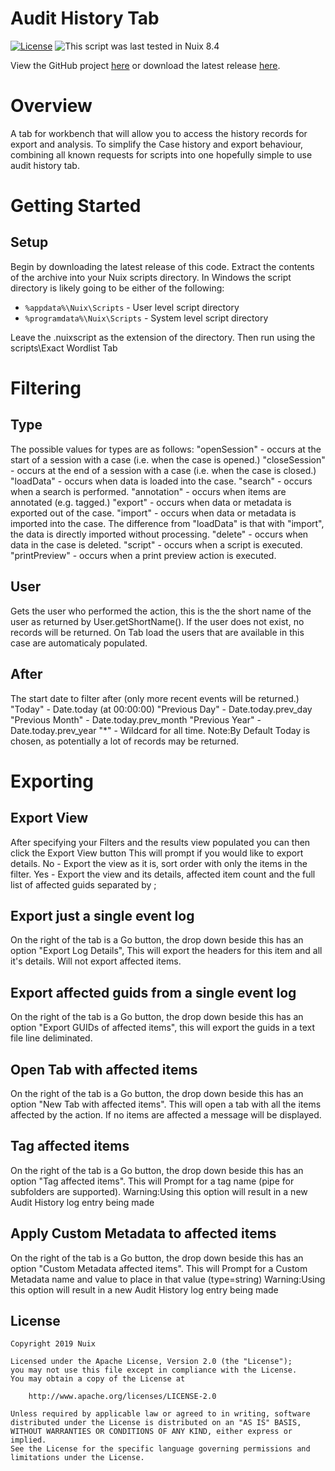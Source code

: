 Audit History Tab
==============

[![License](https://img.shields.io/badge/License-Apache%202.0-blue.svg)](http://www.apache.org/licenses/LICENSE-2.0) ![This script was last tested in Nuix 8.4](https://img.shields.io/badge/Script%20Tested%20in%20Nuix-8.4-green.svg)

View the GitHub project [here](https://github.com/Nuix/Audit-History-Tab) or download the latest release [here](https://github.com/Nuix/Audit-History-Tab/releases).

# Overview

A tab for workbench that will allow you to access the history records for export and analysis. To simplify the Case history and export behaviour, combining all known requests for scripts into one hopefully simple to use audit history tab.

# Getting Started

## Setup

Begin by downloading the latest release of this code.
Extract the contents of the archive into your Nuix scripts directory.
In Windows the script directory is likely going to be either of the following:

- `%appdata%\Nuix\Scripts` - User level script directory
- `%programdata%\Nuix\Scripts` - System level script directory

Leave the .nuixscript as the extension of the directory.
Then run using the scripts\Exact Wordlist Tab

# Filtering

## Type
The possible values for types are as follows:
"openSession" - occurs at the start of a session with a case (i.e. when the case is opened.)
"closeSession" - occurs at the end of a session with a case (i.e. when the case is closed.)
"loadData" - occurs when data is loaded into the case.
"search" - occurs when a search is performed.
"annotation" - occurs when items are annotated (e.g. tagged.)
"export" - occurs when data or metadata is exported out of the case.
"import" - occurs when data or metadata is imported into the case. The difference from "loadData" is that with "import", the data is directly imported without processing.
"delete" - occurs when data in the case is deleted.
"script" - occurs when a script is executed.
"printPreview" - occurs when a print preview action is executed.

## User
Gets the user who performed the action, this is the the short name of the user as returned by User.getShortName(). If the user does not exist, no records will be returned. On Tab load the users that are available in this case are automaticaly populated.

## After
The start date to filter after (only more recent events will be returned.) "Today" - Date.today (at 00:00:00) "Previous Day" - Date.today.prev_day "Previous Month" - Date.today.prev_month "Previous Year" - Date.today.prev_year "*" - Wildcard for all time.
Note:By Default Today is chosen, as potentially a lot of records may be returned.

# Exporting
## Export View
After specifying your Filters and the results view populated you can then click the Export View button
This will prompt if you would like to export details.
No - Export the view as it is, sort order with only the items in the filter. Yes - Export the view and its details, affected item count and the full list of affected guids separated by ;

## Export just a single event log
On the right of the tab is a Go button, the drop down beside this has an option "Export Log Details", This will export the headers for this item and all it's details. Will not export affected items.

## Export affected guids from a single event log
On the right of the tab is a Go button, the drop down beside this has an option "Export GUIDs of affected items", this will export the guids in a text file line deliminated.

## Open Tab with affected items
On the right of the tab is a Go button, the drop down beside this has an option "New Tab with affected items". This will open a tab with all the items affected by the action.
If no items are affected a message will be displayed.

## Tag affected items
On the right of the tab is a Go button, the drop down beside this has an option "Tag affected items".
This will Prompt for a tag name (pipe for subfolders are supported).
Warning:Using this option will result in a new Audit History log entry being made

## Apply Custom Metadata to affected items
On the right of the tab is a Go button, the drop down beside this has an option "Custom Metadata affected items".
This will Prompt for a Custom Metadata name and value to place in that value (type=string)
Warning:Using this option will result in a new Audit History log entry being made


## License

```
Copyright 2019 Nuix

Licensed under the Apache License, Version 2.0 (the "License");
you may not use this file except in compliance with the License.
You may obtain a copy of the License at

    http://www.apache.org/licenses/LICENSE-2.0

Unless required by applicable law or agreed to in writing, software
distributed under the License is distributed on an "AS IS" BASIS,
WITHOUT WARRANTIES OR CONDITIONS OF ANY KIND, either express or implied.
See the License for the specific language governing permissions and
limitations under the License.
```
